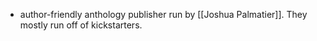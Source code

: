 - author-friendly anthology publisher run by [[Joshua Palmatier]]. They mostly run off of kickstarters. 